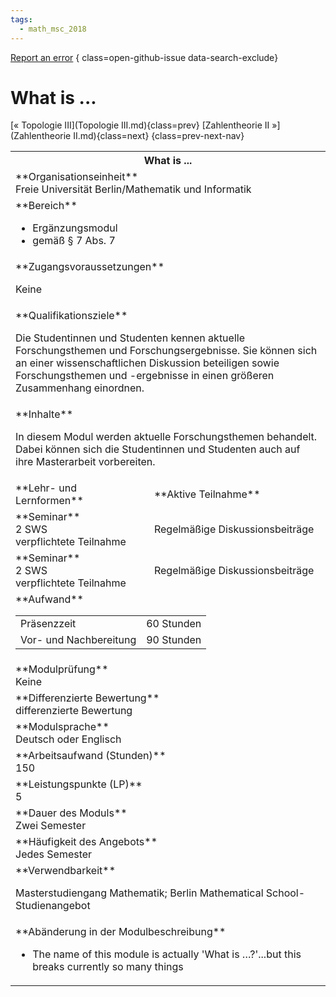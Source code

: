 ```yaml
---
tags:
  - math_msc_2018
---
```

[Report an error](https://github.com/SGSSGene/FUB-SUP/issues/new?title=Error%20in%20%22What%20is%20%2E%2E%2E%22&body=There%20seems%20to%20be%20an%20error%20in%20module%20%22What%20is%20%2E%2E%2E%22%2E%0A%0A%3CDescribe%20here%20a%20slightly%20more%20detailed%20description%20of%20what%20is%20wrong%3E&labels=bug)
{ class=open-github-issue data-search-exclude}

# What is ...

[« Topologie III](Topologie III.md){class=prev}
[Zahlentheorie II »](Zahlentheorie II.md){class=next}
{class=prev-next-nav}

<table markdown id="moduledesc">
<tr markdown class="moduledesc_head"><th colspan="2">What is ... </th></tr>
<tr markdown><td colspan="2">**Organisationseinheit**   <br>Freie Universität Berlin/Mathematik und Informatik</td></tr>

<tr markdown><td colspan="2">**Bereich**<br>


- Ergänzungsmodul
- gemäß § 7 Abs. 7

</td></tr>

<tr markdown><td colspan="2">**Zugangsvoraussetzungen** <br>

Keine


</td></tr>
<tr markdown><td colspan="2">**Qualifikationsziele**    <br>

Die Studentinnen und Studenten kennen aktuelle Forschungsthemen und
Forschungsergebnisse. Sie können sich an einer wissenschaftlichen Diskussion
beteiligen sowie Forschungsthemen und -ergebnisse in einen größeren
Zusammenhang einordnen.


</td></tr>
<tr markdown><td colspan="2">**Inhalte**                <br>

In diesem Modul werden aktuelle Forschungsthemen behandelt. Dabei können
sich die Studentinnen und Studenten auch auf ihre Masterarbeit vorbereiten.


</td></tr>

<tr markdown><td>**Lehr- und Lernformen**</td><td>**Aktive Teilnahme**</td></tr>
<tr markdown><td> **Seminar** <br>2 SWS <br> verpflichtete Teilnahme</td><td>

Regelmäßige Diskussionsbeiträge
</td></tr>
<tr markdown><td> **Seminar** <br>2 SWS <br> verpflichtete Teilnahme</td><td>

Regelmäßige Diskussionsbeiträge
</td></tr>
<tr markdown><td colspan="2">**Aufwand**                <br>
<table class="aufwand_table">
<tr><td>Präsenzzeit</td><td>60 Stunden</td></tr>
<tr><td>Vor- und Nachbereitung</td><td>90 Stunden</td></tr>
</table>

</td></tr>
<tr markdown><td colspan="2">**Modulprüfung**             <br>Keine


</td></tr>
<tr markdown><td colspan="2">**Differenzierte Bewertung** <br>differenzierte Bewertung

</td></tr>
<tr markdown><td colspan="2">**Modulsprache**             <br>Deutsch oder Englisch</td></tr>
<tr markdown><td colspan="2">**Arbeitsaufwand (Stunden)** <br>150</td></tr>
<tr markdown><td colspan="2">**Leistungspunkte (LP)**     <br>5</td></tr>
<tr markdown><td colspan="2">**Dauer des Moduls**         <br>Zwei Semester</td></tr>
<tr markdown><td colspan="2">**Häufigkeit des Angebots**  <br>Jedes Semester</td></tr>
<tr markdown><td colspan="2">**Verwendbarkeit**           <br>

Masterstudiengang Mathematik; Berlin Mathematical School-Studienangebot


</td></tr>
<tr markdown><td colspan="2">**Abänderung in der Modulbeschreibung**<br>


- The name of this module is actually 'What is …?'...but this breaks currently so many things

</td></tr>

</table>
